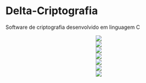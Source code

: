 # Delta-Criptografia
Software de criptografia desenvolvido em linguagem C



<div align='center'>
  <img src='https://user-images.githubusercontent.com/108281436/197286619-28ae6dd3-0a85-4116-9ba2-ebf100c14503.png' />
</div>

<div align='center'>
  <img src='https://user-images.githubusercontent.com/108281436/197286278-9a9ec9c8-668b-4e74-80ec-0c697c4b9bd0.png' />
</div>


<div align='center'>
<img src='https://user-images.githubusercontent.com/108281436/197283128-b8eec26e-4efe-4ba0-a6eb-85e87dd87587.png' />
</div>

<div align='center'>
<img src='https://user-images.githubusercontent.com/108281436/197283124-8c149d42-b41e-4226-8cf9-d578a420f0d1.png' />
</div>


<div align='center'>
<img src='https://user-images.githubusercontent.com/108281436/197284051-50e7b104-ff98-4f6b-b0ea-0d538fbe1bf4.png' />
</div>

<div align='center'>
<img src='https://user-images.githubusercontent.com/108281436/197296421-db797a88-aceb-4158-b3e9-74e5fdc2d8b3.png' />
</div>



<div align='center'>
<img src='https://user-images.githubusercontent.com/108281436/197296446-1c1cac8e-090a-4d54-87d1-4f6052b78a09.png' />
</div>
